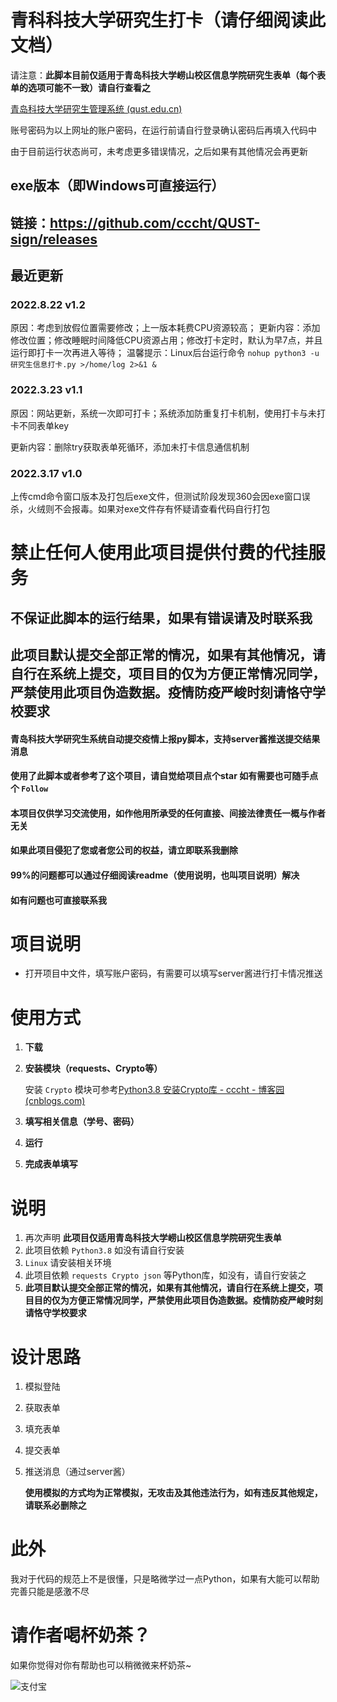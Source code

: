 # 青科科技大学研究生打卡（请仔细阅读此文档）


请注意：**此脚本目前仅适用于青岛科技大学崂山校区信息学院研究生表单（每个表单的选项可能不一致）请自行查看之**

[青岛科技大学研究生管理系统 (qust.edu.cn)](https://gms.qust.edu.cn/login/enterLogin)

账号密码为以上网址的账户密码，在运行前请自行登录确认密码后再填入代码中

由于目前运行状态尚可，未考虑更多错误情况，之后如果有其他情况会再更新

## exe版本（即Windows可直接运行）
## 链接：https://github.com/cccht/QUST-sign/releases

## 最近更新

### 2022.8.22 v1.2
原因：考虑到放假位置需要修改；上一版本耗费CPU资源较高；
更新内容：添加修改位置；修改睡眠时间降低CPU资源占用；修改打卡定时，默认为早7点，并且运行即打卡一次再进入等待；
温馨提示：Linux后台运行命令 `nohup python3 -u 研究生信息打卡.py >/home/log 2>&1 &`

### 2022.3.23 v1.1

原因：网站更新，系统一次即可打卡；系统添加防重复打卡机制，使用打卡与未打卡不同表单key

更新内容：删除try获取表单死循环，添加未打卡信息通信机制

### 2022.3.17 v1.0

上传cmd命令窗口版本及打包后exe文件，但测试阶段发现360会因exe窗口误杀，火绒则不会报毒。如果对exe文件存有怀疑请查看代码自行打包

# 禁止任何人使用此项目提供付费的代挂服务

## 不保证此脚本的运行结果，如果有错误请及时联系我

## **此项目默认提交全部正常的情况，如果有其他情况，请自行在系统上提交，项目目的仅为方便正常情况同学，严禁使用此项目伪造数据。疫情防疫严峻时刻请恪守学校要求**

#### 青岛科技大学研究生系统自动提交疫情上报py脚本，支持server酱推送提交结果消息

#### 使用了此脚本或者参考了这个项目，请自觉给项目点个star 如有需要也可随手点个 `Follow`

#### 本项目仅供学习交流使用，如作他用所承受的任何直接、间接法律责任一概与作者无关

#### 如果此项目侵犯了您或者您公司的权益，请立即联系我删除

#### 99%的问题都可以通过仔细阅读readme（使用说明，也叫项目说明）解决

#### 如有问题也可直接联系我


# 项目说明

- 打开项目中文件，填写账户密码，有需要可以填写server酱进行打卡情况推送


# 使用方式

1. **下载**

2. **安装模块（requests、Crypto等）**

   安装 `Crypto` 模块可参考[Python3.8 安装Crypto库 - cccht - 博客园 (cnblogs.com)](https://www.cnblogs.com/emmmmcccc/p/15990890.html)

3. **填写相关信息（学号、密码）**

4. **运行**

5. **完成表单填写**

# 说明

1. 再次声明 **此项目仅适用青岛科技大学崂山校区信息学院研究生表单**
2. 此项目依赖 `Python3.8` 如没有请自行安装
3. `Linux` 请安装相关环境
4. 此项目依赖 `requests Crypto json` 等Python库，如没有，请自行安装之
5. **此项目默认提交全部正常的情况，如果有其他情况，请自行在系统上提交，项目目的仅为方便正常情况同学，严禁使用此项目伪造数据。疫情防疫严峻时刻请恪守学校要求**

# 设计思路

1. 模拟登陆

2. 获取表单

3. 填充表单

4. 提交表单

5. 推送消息（通过server酱）

   **使用模拟的方式均为正常模拟，无攻击及其他违法行为，如有违反其他规定，请联系必删除之**

# 此外

我对于代码的规范上不是很懂，只是略微学过一点Python，如果有大能可以帮助完善只能是感激不尽

# 请作者喝杯奶茶？

如果你觉得对你有帮助也可以稍微微来杯奶茶~

![支付宝]([http://52.175.18.202:8888/down/iGicPQgzMdG2](https://github.com/cccht/QUST-sign/blob/main/zfb.jpg?raw=true))
